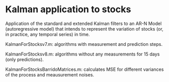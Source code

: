 <h1>Kalman application to stocks</h1>

Application of the standard and extended Kalman filters to an AR-N Model (autoregressive model) that intends to represent the variation of stocks (or, in practice, any temporal series) in time.

KalmanForStocksv7.m: algorithms with measurement and prediction steps.

KalmanForStocksv8.m: algorithms without any measurements for 15 days (only predictions).

KalmanForStocksBarridoMatrices.m: calculates MSE for different variances of the process and meausurement noises.
